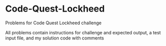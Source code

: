 # Code-Quest-Lockheed
Problems for Code Quest Lockheed challenge

All problems contain instructions for challenge and expected output, a test input file, and my solution code with comments
